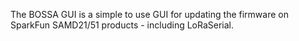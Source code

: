 The BOSSA GUI is a simple to use GUI for updating the firmware on SparkFun SAMD21/51 products - including LoRaSerial.